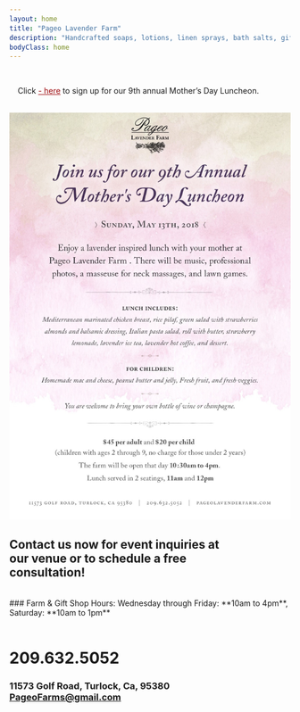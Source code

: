 ```yaml
---
layout: home
title: "Pageo Lavender Farm"
description: "Handcrafted soaps, lotions, linen sprays, bath salts, gift boxes, baskets and other unique items."
bodyClass: home
---
```


<br>
<div class="inner">
		<p style="padding-left: 15px; padding-right: 15px;">
			Click <a href="https://pageo.typeform.com/to/KLHNgK" style="color: #9e0b0f;" target="_blank">- here</a> to sign up for our 9th annual Mother’s Day Luncheon. 
		</p>
		<br>
		<img width="863" src="/assets/img/mday_001.jpg">
	</div>
 
 
## Contact us now for event inquiries at<br>our venue or to schedule a free<br>consultation!

<br>
### Farm & Gift Shop Hours:
Wednesday through Friday: **10am to 4pm**, Saturday: **10am to 1pm**
<br><br>

# 209.632.5052
 
### 11573 Golf Road, Turlock, Ca, 95380<br>PageoFarms@gmail.com

## <br>
